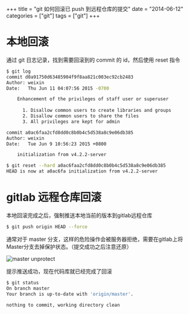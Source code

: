 +++
title = "git 如何回滚已 push 到远程仓库的提交"
date = "2014-06-12"
categories = ["git"]
tags = ["git"]
+++

# 本地回滚

通过 git 日志记录，找到需要回滚到的 commit 的 id，然后使用 reset 指令

``` bash
$ git log
commit d0a91750d63485904f9f8aa821c003ec92cb2483
Author: weixin 
Date:   Thu Jun 11 04:07:56 2015 -0700

    Enhancement of the privileges of staff user or superuser
    
      1. Disallow common users to create libraries and groups
      2. Disallow common users to share the files
      3. All privileges are kept for admin

commit a0ac6faa2cfd8dd0c8b0b4c5d538a8c9e06db385
Author: weixin 
Date:   Tue Jun 9 10:56:23 2015 +0800

    initialization from v4.2.2-server

$ git reset --hard a0ac6faa2cfd8dd0c8b0b4c5d538a8c9e06db385
HEAD is now at a0ac6fa initialization from v4.2.2-server
```

# gitlab 远程仓库回滚

本地回滚完成之后，强制推送本地当前的版本到gitlab远程仓库

```bash
$ git push origin HEAD --force
```

通常对于 master 分支，这样的危险操作会被服务器拒绝，需要在gitlab上将Master分支去掉保护状态。（提交成功之后注意还原）

![master unprotect](http://7sbo6n.com1.z0.glb.clouddn.com/master-brunch-unprotect.png)


提示推送成功，现在代码库就已经完成了回滚

```bash
$ git status
On branch master
Your branch is up-to-date with 'origin/master'.

nothing to commit, working directory clean
```


